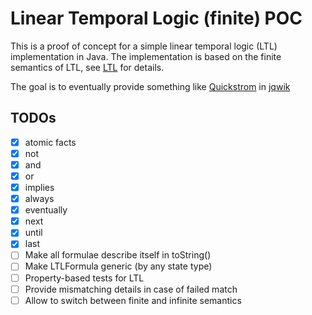 # Linear Temporal Logic (finite) POC

This is a proof of concept for a simple linear temporal logic (LTL) implementation in Java. 
The implementation is based on the finite semantics of LTL, 
see [LTL](./src/main/java/ltlf/LTL.java) for details.

The goal is to eventually provide something like [Quickstrom](https://quickstrom.io/) in [jqwik](https://jqwik.net/)

## TODOs

- [x] atomic facts
- [x] not
- [x] and
- [x] or
- [x] implies
- [x] always
- [x] eventually
- [x] next
- [x] until
- [x] last
- [ ] Make all formulae describe itself in toString()
- [ ] Make LTLFormula generic (by any state type)
- [ ] Property-based tests for LTL
- [ ] Provide mismatching details in case of failed match
- [ ] Allow to switch between finite and infinite semantics